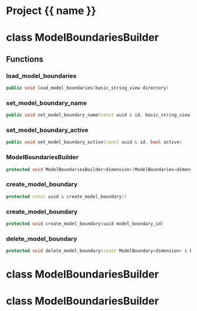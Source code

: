 <script setup>
import {useRoute} from 'vitepress'
const {path} = useRoute()
const tokens = path.split('/')
const words = tokens[2].split('-');
for (let i = 0; i < words.length; i++) {
    words[i] = words[i].charAt(0).toUpperCase() + words[i].slice(1);
    words[i] = words[i].replace('geode', 'Geode')
}
const name = words.join('-');
</script>
# Project {{ name }}

# class ModelBoundariesBuilder


## Functions

### load_model_boundaries

```cpp
public void load_model_boundaries(basic_string_view directory)
```


### set_model_boundary_name

```cpp
public void set_model_boundary_name(const uuid & id, basic_string_view name)
```


### set_model_boundary_active

```cpp
public void set_model_boundary_active(const uuid & id, bool active)
```


### ModelBoundariesBuilder

```cpp
protected void ModelBoundariesBuilder<dimension>(ModelBoundaries<dimension> & boundaries)
```


### create_model_boundary

```cpp
protected const uuid & create_model_boundary()
```


### create_model_boundary

```cpp
protected void create_model_boundary(uuid model_boundary_id)
```


### delete_model_boundary

```cpp
protected void delete_model_boundary(const ModelBoundary<dimension> & boundary)
```




# class ModelBoundariesBuilder


# class ModelBoundariesBuilder


